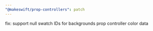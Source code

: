 ```yaml
---
"@makeswift/prop-controllers": patch
---
```


fix: support null swatch IDs for backgrounds prop controller color data
